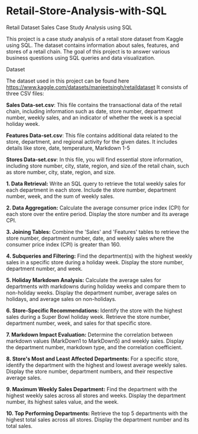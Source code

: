 # Retail-Store-Analysis-with-SQL
Retail Dataset Sales Case Study Analysis using SQL

This project is a case study analysis of a retail store dataset from Kaggle using SQL. The dataset contains information about sales, features, and stores of a retail chain. The goal of this project is to answer various business questions using SQL queries and data visualization.

Dataset

The dataset used in this project can be found here https://www.kaggle.com/datasets/manjeetsingh/retaildataset
It consists of three CSV files:

**Sales Data-set.csv**: This file contains the transactional data of the retail chain, including information such as date, store number, department number, weekly sales, and an indicator of whether the week is a special holiday week.

**Features Data-set.csv**: This file contains additional data related to the store, department, and regional activity for the given dates. It includes details like store, date, temperature, Markdown 1-5 

**Stores Data-set.csv**: In this file, you will find essential store information, including store number, city, state, region, and size.of the retail chain, such as store number, city, state, region, and size.



**1. Data Retrieval:**
Write an SQL query to retrieve the total weekly sales for each department in each store. Include the store number, department number, week, and the sum of weekly sales.

**2. Data Aggregation:**
Calculate the average consumer price index (CPI) for each store over the entire period. Display the store number and its average CPI.

**3. Joining Tables:**
Combine the 'Sales' and 'Features' tables to retrieve the store number, department number, date, and weekly sales where the consumer price index (CPI) is greater than 160.

**4. Subqueries and Filtering:**
Find the department(s) with the highest weekly sales in a specific store during a holiday week. Display the store number, department number, and week.

**5. Holiday Markdown Analysis:**
Calculate the average sales for departments with markdowns during holiday weeks and compare them to non-holiday weeks. Display the department number, average sales on holidays, and average sales on non-holidays.

**6. Store-Specific Recommendations:**
Identify the store with the highest sales during a Super Bowl holiday week. Retrieve the store number, department number, week, and sales for that specific store.

**7. Markdown Impact Evaluation:**
Determine the correlation between markdown values (MarkDown1 to MarkDown5) and weekly sales. Display the department number, markdown type, and the correlation coefficient.

**8. Store's Most and Least Affected Departments:**
For a specific store, identify the department with the highest and lowest average weekly sales. Display the store number, department numbers, and their respective average sales.

**9. Maximum Weekly Sales Department:**
Find the department with the highest weekly sales across all stores and weeks. Display the department number, its highest sales value, and the week.

**10. Top Performing Departments:**
Retrieve the top 5 departments with the highest total sales across all stores. Display the department number and its total sales.
